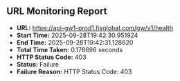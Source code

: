 ## URL Monitoring Report

- **URL:** https://api-gw1-prod1.fisglobal.com/gw/v1/health
- **Start Time:** 2025-09-28T19:42:30.951924
- **End Time:** 2025-09-28T19:42:31.128620
- **Total Time Taken:** 0.176696 seconds
- **HTTP Status Code:** 403
- **Status:** Failure
- **Failure Reason:** HTTP Status Code: 403
